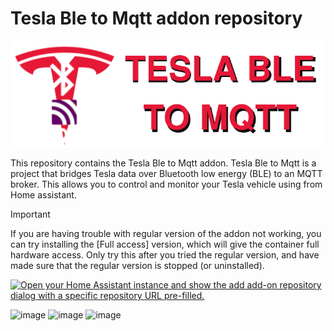 # Tesla Ble to Mqtt addon repository


![Logo](./TeslaBle2Mqtt/logo.png)

This repository contains the Tesla Ble to Mqtt addon. Tesla Ble to Mqtt is a project that bridges Tesla data over Bluetooth low energy (BLE) to an MQTT broker. This allows you to control and monitor your Tesla vehicle using from Home assistant.

> [!IMPORTANT]
> If you are having trouble with regular version of the addon not working, you can try installing the [Full access] version,
> which will give the container full hardware access. Only try this after you tried the regular version, and have made sure
> that the regular version is stopped (or uninstalled). 

[![Open your Home Assistant instance and show the add add-on repository dialog with a specific repository URL pre-filled.](https://my.home-assistant.io/badges/supervisor_add_addon_repository.svg)](https://my.home-assistant.io/redirect/supervisor_add_addon_repository/?repository_url=https://github.com/Lenart12/TeslaBle2Mqtt-addon)


![image](https://github.com/user-attachments/assets/6870823b-899b-4706-bfb8-272f8deb32f6)
![image](https://github.com/user-attachments/assets/66841ccf-9ed1-446f-adef-f274f25d983e)
![image](https://github.com/user-attachments/assets/1e257de9-1b73-4436-a76f-a2cab549910c)
